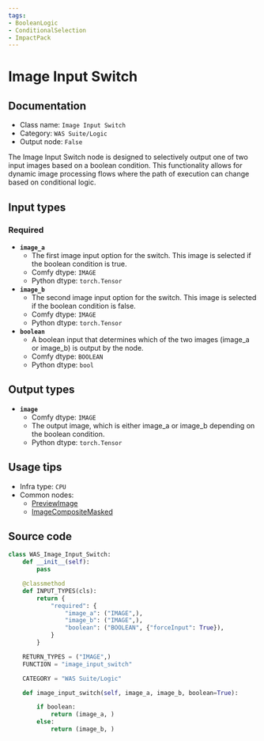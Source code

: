 ```yaml
---
tags:
- BooleanLogic
- ConditionalSelection
- ImpactPack
---
```


# Image Input Switch
## Documentation
- Class name: `Image Input Switch`
- Category: `WAS Suite/Logic`
- Output node: `False`

The Image Input Switch node is designed to selectively output one of two input images based on a boolean condition. This functionality allows for dynamic image processing flows where the path of execution can change based on conditional logic.
## Input types
### Required
- **`image_a`**
    - The first image input option for the switch. This image is selected if the boolean condition is true.
    - Comfy dtype: `IMAGE`
    - Python dtype: `torch.Tensor`
- **`image_b`**
    - The second image input option for the switch. This image is selected if the boolean condition is false.
    - Comfy dtype: `IMAGE`
    - Python dtype: `torch.Tensor`
- **`boolean`**
    - A boolean input that determines which of the two images (image_a or image_b) is output by the node.
    - Comfy dtype: `BOOLEAN`
    - Python dtype: `bool`
## Output types
- **`image`**
    - Comfy dtype: `IMAGE`
    - The output image, which is either image_a or image_b depending on the boolean condition.
    - Python dtype: `torch.Tensor`
## Usage tips
- Infra type: `CPU`
- Common nodes:
    - [PreviewImage](../../Comfy/Nodes/PreviewImage.md)
    - [ImageCompositeMasked](../../Comfy/Nodes/ImageCompositeMasked.md)



## Source code
```python
class WAS_Image_Input_Switch:
    def __init__(self):
        pass

    @classmethod
    def INPUT_TYPES(cls):
        return {
            "required": {
                "image_a": ("IMAGE",),
                "image_b": ("IMAGE",),
                "boolean": ("BOOLEAN", {"forceInput": True}),
            }
        }

    RETURN_TYPES = ("IMAGE",)
    FUNCTION = "image_input_switch"

    CATEGORY = "WAS Suite/Logic"

    def image_input_switch(self, image_a, image_b, boolean=True):

        if boolean:
            return (image_a, )
        else:
            return (image_b, )

```
